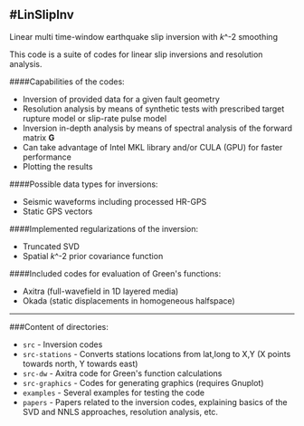#LinSlipInv
-----------

Linear multi time-window earthquake slip inversion with *k*^-2 smoothing

This code is a suite of codes for linear slip inversions and resolution analysis.

####Capabilities of the codes:
 - Inversion of provided data for a given fault geometry
 - Resolution analysis by means of synthetic tests with prescribed target rupture model or slip-rate pulse model
 - Inversion in-depth analysis by means of spectral analysis of the forward matrix **G**
 - Can take advantage of Intel MKL library and/or CULA (GPU) for faster performance
 - Plotting the results

####Possible data types for inversions:
 - Seismic waveforms including processed HR-GPS
 - Static GPS vectors

####Implemented regularizations of the inversion:
 - Truncated SVD
 - Spatial *k*^-2 prior covariance function

####Included codes for evaluation of Green's functions:
 - Axitra (full-wavefield in 1D layered media)
 - Okada (static displacements in homogeneous halfspace)

------------

###Content of directories:
 - `src` - Inversion codes
 - `src-stations` - Converts stations locations from lat,long to X,Y (X points towards north, Y towards east)
 - `src-dw` - Axitra code for Green's function calculations
 - `src-graphics` - Codes for generating graphics (requires Gnuplot)
 - `examples` - Several examples for testing the code
 - `papers` - Papers related to the inversion codes, explaining basics of the SVD and NNLS approaches, resolution analysis, etc.
 
